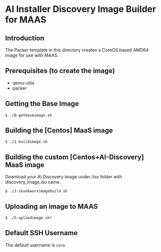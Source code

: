 # AI Installer Discovery Image Builder for MAAS

## Introduction
The Packer template in this directory creates a CoreOS based AMD64 image for use with MAAS.

## Prerequisites (to create the image)
* qemu-utils
* packer

## Getting the Base Image
```
$ ./0-getbaseimage.sh
```

## Building the [Centos] MaaS image
```
$ ./1-buildimage.sh
```
## Building the custom [Centos+AI-Discovery] MaaS image
Download your AI Discovery image under /iso folder with discovery_image.iso name. <br>
```
$ ./2-skunkworximagebuild.sh
```

## Uploading an image to MAAS
```
$ ./5-uploadimage.sh*
```

## Default SSH Username
The default username is ```core```
